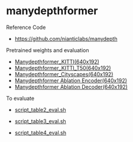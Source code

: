 # manydepthformer

Reference Code 

- https://github.com/nianticlabs/manydepth
    
    
Pretrained weights and evaluation

- [Manydepthformer_KITTI(640x192)]
- [Manydepthformer_KITTI_T50(640x192)]
- [Manydepthformer_Cityscapes(640x192)]
- [Manydepthformer Ablation Encoder(640x192)]
- [Manydepthformer Ablation Decoder(640x192)]
 
To evaluate 
- [script_table2_eval.sh]
- [script_table3_eval.sh]
- [script_table4_eval.sh]

 
  [Manydepthformer_KITTI(640x192)]: <https://drive.google.com/drive/folders/1wIvP0uVmxIJBeGKr-7s09qITFAtxT0tI?usp=sharing>
  [Manydepthformer_KITTI_T50(640x192)]: <https://drive.google.com/drive/folders/1C2JTB01F_b0HqajTRmj59CnJsdv4FHOI?usp=sharing>
  [Manydepthformer_Cityscapes(640x192)]: <https://drive.google.com/drive/folders/1eXevxF_doANjD_cnQWgzNqJWpWfr0f9G?usp=sharing> 
  [Manydepthformer Ablation Encoder(640x192)]: <https://drive.google.com/drive/folders/1rmH9e9l1Pd6o3q5Iq3AXUELRljfQi1YJ?usp=sharing>
  [Manydepthformer Ablation Decoder(640x192)]: <https://drive.google.com/drive/folders/1xdiwXmAtD6wpO09L8GKwuCspQesH9uf5?usp=sharing>
  
  [script_table2_eval.sh]: <https://github.com/fogfog2/manydepthformer/blob/master/script_table2_eval.sh>
  [script_table3_eval.sh]: <https://github.com/fogfog2/manydepthformer/blob/master/script_table3_eval.sh>
  [script_table4_eval.sh]: <https://github.com/fogfog2/manydepthformer/blob/master/script_table4_eval.sh>
